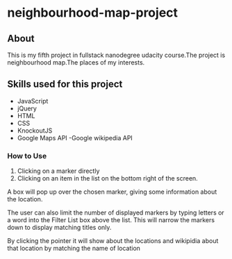 # neighbourhood-map-project

## About

This is my fifth project in fullstack nanodegree udacity course.The project is neighbourhood map.The places of my interests.

## Skills used for this project
- JavaScript
- jQuery
- HTML
- CSS
- KnockoutJS
- Google Maps API
-Google wikipedia API

### How to Use
1. Clicking on a marker directly
2. Clicking on an item in the list on the bottom right of the screen.

A box will pop up over the chosen marker, giving some information about the location.

The user can also limit the number of displayed markers by typing letters or a word into the Filter List box above the list. This will narrow the markers down to display matching titles only.

By clicking the pointer it will show about the locations and wikipidia about that location by matching the name of location
